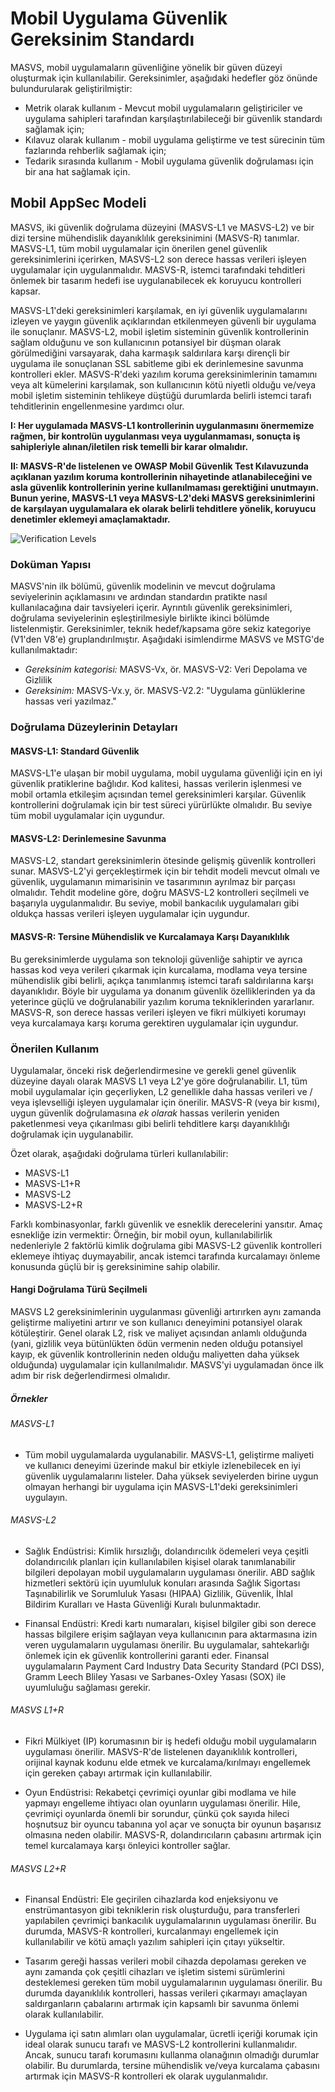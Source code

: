 # Mobil Uygulama Güvenlik Gereksinim Standardı

MASVS, mobil uygulamaların güvenliğine yönelik bir güven düzeyi oluşturmak için kullanılabilir. Gereksinimler, aşağıdaki hedefler göz önünde bulundurularak geliştirilmiştir:

- Metrik olarak kullanım - Mevcut mobil uygulamaların geliştiriciler ve uygulama sahipleri tarafından karşılaştırılabileceği bir güvenlik standardı sağlamak için;
- Kılavuz olarak kullanım - mobil uygulama geliştirme ve test sürecinin tüm fazlarında rehberlik sağlamak için;
- Tedarik sırasında kullanım - Mobil uygulama güvenlik doğrulaması için bir ana hat sağlamak için.

## Mobil AppSec Modeli

MASVS, iki güvenlik doğrulama düzeyini (MASVS-L1 ve MASVS-L2) ve bir dizi tersine mühendislik dayanıklılık gereksinimini (MASVS-R) tanımlar. MASVS-L1, tüm mobil uygulamalar için önerilen genel güvenlik gereksinimlerini içerirken, MASVS-L2 son derece hassas verileri işleyen uygulamalar için uygulanmalıdır. MASVS-R, istemci tarafındaki tehditleri önlemek bir tasarım hedefi ise uygulanabilecek ek koruyucu kontrolleri kapsar.

MASVS-L1'deki gereksinimleri karşılamak, en iyi güvenlik uygulamalarını izleyen ve yaygın güvenlik açıklarından etkilenmeyen güvenli bir uygulama ile sonuçlanır. MASVS-L2, mobil işletim sisteminin güvenlik kontrollerinin sağlam olduğunu ve son kullanıcının potansiyel bir düşman olarak görülmediğini varsayarak, daha karmaşık saldırılara karşı dirençli bir uygulama ile sonuçlanan SSL sabitleme gibi ek derinlemesine savunma kontrolleri ekler. MASVS-R'deki yazılım koruma gereksinimlerinin tamamını veya alt kümelerini karşılamak, son kullanıcının kötü niyetli olduğu ve/veya mobil işletim sisteminin tehlikeye düştüğü durumlarda belirli istemci tarafı tehditlerinin engellenmesine yardımcı olur.

**I: Her uygulamada MASVS-L1 kontrollerinin uygulanmasını önermemize rağmen, bir kontrolün uygulanması veya uygulanmaması, sonuçta iş sahipleriyle alınan/iletilen risk temelli bir karar olmalıdır.**

**II: MASVS-R'de listelenen ve OWASP Mobil Güvenlik Test Kılavuzunda açıklanan yazılım koruma kontrollerinin nihayetinde atlanabileceğini ve asla güvenlik kontrollerinin yerine kullanılmaması gerektiğini unutmayın. Bunun yerine, MASVS-L1 veya MASVS-L2'deki MASVS gereksinimlerini de karşılayan uygulamalara ek olarak belirli tehditlere yönelik, koruyucu denetimler eklemeyi amaçlamaktadır.**

![Verification Levels](images/masvs-levels-new.jpg)

### Doküman Yapısı

MASVS'nin ilk bölümü, güvenlik modelinin ve mevcut doğrulama seviyelerinin açıklamasını ve ardından standardın pratikte nasıl kullanılacağına dair tavsiyeleri içerir. Ayrıntılı güvenlik gereksinimleri, doğrulama seviyelerinin eşleştirilmesiyle birlikte ikinci bölümde listelenmiştir. Gereksinimler, teknik hedef/kapsama göre sekiz kategoriye (V1'den V8'e) gruplandırılmıştır. Aşağıdaki isimlendirme MASVS ve MSTG'de kullanılmaktadır:

- *Gereksinim kategorisi:* MASVS-Vx, ör. MASVS-V2: Veri Depolama ve Gizlilik
- *Gereksinim:* MASVS-Vx.y, ör. MASVS-V2.2: "Uygulama günlüklerine hassas veri yazılmaz."

### Doğrulama Düzeylerinin Detayları

#### MASVS-L1: Standard Güvenlik

MASVS-L1'e ulaşan bir mobil uygulama, mobil uygulama güvenliği için en iyi güvenlik pratiklerine bağlıdır. Kod kalitesi, hassas verilerin işlenmesi ve mobil ortamla etkileşim açısından temel gereksinimleri karşılar. Güvenlik kontrollerini doğrulamak için bir test süreci yürürlükte olmalıdır. Bu seviye tüm mobil uygulamalar için uygundur.

#### MASVS-L2: Derinlemesine Savunma

MASVS-L2, standart gereksinimlerin ötesinde gelişmiş güvenlik kontrolleri sunar. MASVS-L2'yi gerçekleştirmek için bir tehdit modeli mevcut olmalı ve güvenlik, uygulamanın mimarisinin ve tasarımının ayrılmaz bir parçası olmalıdır. Tehdit modeline göre, doğru MASVS-L2 kontrolleri seçilmeli ve başarıyla uygulanmalıdır. Bu seviye, mobil bankacılık uygulamaları gibi oldukça hassas verileri işleyen uygulamalar için uygundur.

#### MASVS-R: Tersine Mühendislik ve Kurcalamaya Karşı Dayanıklılık

Bu gereksinimlerde uygulama son teknoloji güvenliğe sahiptir ve ayrıca hassas kod veya verileri çıkarmak için kurcalama, modlama veya tersine mühendislik gibi belirli, açıkça tanımlanmış istemci tarafı saldırılarına karşı dayanıklıdır. Böyle bir uygulama ya donanım güvenlik özelliklerinden ya da yeterince güçlü ve doğrulanabilir yazılım koruma tekniklerinden yararlanır. MASVS-R, son derece hassas verileri işleyen ve fikri mülkiyeti korumayı veya kurcalamaya karşı koruma gerektiren uygulamalar için uygundur.

### Önerilen Kullanım

Uygulamalar, önceki risk değerlendirmesine ve gerekli genel güvenlik düzeyine dayalı olarak MASVS L1 veya L2'ye göre doğrulanabilir. L1, tüm mobil uygulamalar için geçerliyken, L2 genellikle daha hassas verileri ve / veya işlevselliği işleyen uygulamalar için önerilir. MASVS-R (veya bir kısmı), uygun güvenlik doğrulamasına *ek olarak* hassas verilerin yeniden paketlenmesi veya çıkarılması gibi belirli tehditlere karşı dayanıklılığı doğrulamak için uygulanabilir.

Özet olarak, aşağıdaki doğrulama türleri kullanılabilir:

- MASVS-L1
- MASVS-L1+R
- MASVS-L2
- MASVS-L2+R

Farklı kombinasyonlar, farklı güvenlik ve esneklik derecelerini yansıtır. Amaç esnekliğe izin vermektir: Örneğin, bir mobil oyun, kullanılabilirlik nedenleriyle 2 faktörlü kimlik doğrulama gibi MASVS-L2 güvenlik kontrolleri eklemeye ihtiyaç duymayabilir, ancak istemci tarafında kurcalamayı önleme konusunda güçlü bir iş gereksinimine sahip olabilir.

#### Hangi Doğrulama Türü Seçilmeli

MASVS L2 gereksinimlerinin uygulanması güvenliği artırırken aynı zamanda geliştirme maliyetini artırır ve son kullanıcı deneyimini potansiyel olarak kötüleştirir. Genel olarak L2, risk ve maliyet açısından anlamlı olduğunda (yani, gizlilik veya bütünlükten ödün vermenin neden olduğu potansiyel kayıp, ek güvenlik kontrollerinin neden olduğu maliyetten daha yüksek olduğunda) uygulamalar için kullanılmalıdır. MASVS'yi uygulamadan önce ilk adım bir risk değerlendirmesi olmalıdır.

##### Örnekler

###### MASVS-L1

- Tüm mobil uygulamalarda uygulanabilir. MASVS-L1, geliştirme maliyeti ve kullanıcı deneyimi üzerinde makul bir etkiyle izlenebilecek en iyi güvenlik uygulamalarını listeler. Daha yüksek seviyelerden birine uygun olmayan herhangi bir uygulama için MASVS-L1'deki gereksinimleri uygulayın.

<!-- \pagebreak -->

###### MASVS-L2

- Sağlık Endüstrisi: Kimlik hırsızlığı, dolandırıcılık ödemeleri veya çeşitli dolandırıcılık planları için kullanılabilen kişisel olarak tanımlanabilir bilgileri depolayan mobil uygulamaların uygulaması önerilir. ABD sağlık hizmetleri sektörü için uyumluluk konuları arasında Sağlık Sigortası Taşınabilirlik ve Sorumluluk Yasası (HIPAA) Gizlilik, Güvenlik, İhlal Bildirim Kuralları ve Hasta Güvenliği Kuralı bulunmaktadır.

- Finansal Endüstri: Kredi kartı numaraları, kişisel bilgiler gibi son derece hassas bilgilere erişim sağlayan veya kullanıcının para aktarmasına izin veren uygulamaların uygulaması önerilir. Bu uygulamalar, sahtekarlığı önlemek için ek güvenlik kontrollerini garanti eder. Finansal uygulamaların Payment Card Industry Data Security Standard (PCI DSS), Gramm Leech Bliley Yasası ve Sarbanes-Oxley Yasası (SOX) ile uyumluluğu sağlaması gerekir.

###### MASVS L1+R

- Fikri Mülkiyet (IP) korumasının bir iş hedefi olduğu mobil uygulamaların uygulaması önerilir. MASVS-R'de listelenen dayanıklılık kontrolleri, orijinal kaynak kodunu elde etmek ve kurcalama/kırılmayı engellemek için gereken çabayı artırmak için kullanılabilir.

- Oyun Endüstrisi: Rekabetçi çevrimiçi oyunlar gibi modlama ve hile yapmayı engelleme ihtiyacı olan oyunların uygulaması önerilir. Hile, çevrimiçi oyunlarda önemli bir sorundur, çünkü çok sayıda hileci hoşnutsuz bir oyuncu tabanına yol açar ve sonuçta bir oyunun başarısız olmasına neden olabilir. MASVS-R, dolandırıcıların çabasını artırmak için temel kurcalamaya karşı önleyici kontroller sağlar.

###### MASVS L2+R

- Finansal Endüstri: Ele geçirilen cihazlarda kod enjeksiyonu ve enstrümantasyon gibi tekniklerin risk oluşturduğu, para transferleri yapılabilen çevrimiçi bankacılık uygulamalarının uygulaması önerilir. Bu durumda, MASVS-R kontrolleri, kurcalanmayı engellemek için kullanılabilir ve kötü amaçlı yazılım sahipleri için çıtayı yükseltir.

- Tasarım gereği hassas verileri mobil cihazda depolaması gereken ve aynı zamanda çok çeşitli cihazları ve işletim sistemi sürümlerini desteklemesi gereken tüm mobil uygulamalarının uygulaması önerilir. Bu durumda dayanıklılık kontrolleri, hassas verileri çıkarmayı amaçlayan saldırganların çabalarını artırmak için kapsamlı bir savunma önlemi olarak kullanılabilir.

- Uygulama içi satın alımları olan uygulamalar, ücretli içeriği korumak için ideal olarak sunucu tarafı ve MASVS-L2 kontrollerini kullanmalıdır. Ancak, sunucu tarafı korumasını kullanma olanağının olmadığı durumlar olabilir. Bu durumlarda, tersine mühendislik ve/veya kurcalama çabasını artırmak için MASVS-R kontrolleri ek olarak uygulanmalıdır.

